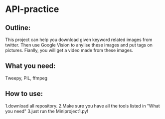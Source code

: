 # API-practice

## **Outline:**
This project can help you download given keyword related images from twitter. Then use Google Vision to anylise these images and put 
tags on pictures. Fianlly, you will get a video made from these images.
<br>
## **What you need:**
Tweepy, PIL, ffmpeg
<br>
## **How to use:**
1.download all repository.
2.Make sure you have all the tools listed in "What you need"
3.just run the Miniproject1.py!
